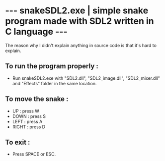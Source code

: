 # --- snakeSDL2.exe | simple snake program made with SDL2 written in C language ---
The reason why I didn't explain anything in source code is that it's hard to explain.
## To run the program properly :
- Run snakeSDL2.exe with "SDL2.dll", "SDL2_image.dll", "SDL2_mixer.dll" and "Effects" folder in the same location.

## To move the snake :

- UP : press W
- DOWN : press S
- LEFT : press A
- RIGHT : press D

## To exit :
- Press SPACE or ESC.


